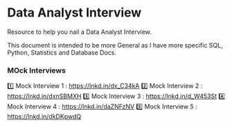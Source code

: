 # Data Analyst Interview

Resource to help you nail a Data Analyst Interview.

This document is intended to be more General as I have more specific SQL, Python, Statistics and Database Docs. 

### MOck Interviews

1️⃣ Mock Interview 1 : https://lnkd.in/dx_C34kA
2️⃣ Mock Interview 2 : https://lnkd.in/dxnSBMXH
3️⃣ Mock Interview 3 : https://lnkd.in/d_W453St
4️⃣ Mock Interview 4 : https://lnkd.in/daZNFzNV
5️⃣ Mock Interview 5 : https://lnkd.in/dkDKpwdQ
